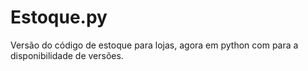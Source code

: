# Estoque.py
Versão do código de estoque para lojas, agora em python com para a disponibilidade de versões.
